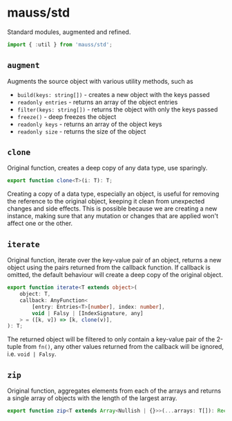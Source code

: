 # mauss/std

Standard modules, augmented and refined.

```javascript
import { :util } from 'mauss/std';
```

## `augment`

Augments the source object with various utility methods, such as

- `build(keys: string[])` - creates a new object with the keys passed
- `readonly entries` - returns an array of the object entries
- `filter(keys: string[])` - returns the object with only the keys passed
- `freeze()` - deep freezes the object
- `readonly keys` - returns an array of the object keys
- `readonly size` - returns the size of the object

## `clone`

Original function, creates a deep copy of any data type, use sparingly.

```typescript
export function clone<T>(i: T): T;
```

Creating a copy of a data type, especially an object, is useful for removing the reference to the original object, keeping it clean from unexpected changes and side effects. This is possible because we are creating a new instance, making sure that any mutation or changes that are applied won't affect one or the other.

## `iterate`

Original function, iterate over the key-value pair of an object, returns a new object using the pairs returned from the callback function. If callback is omitted, the default behaviour will create a deep copy of the original object.

```typescript
export function iterate<T extends object>(
	object: T,
	callback: AnyFunction<
		[entry: Entries<T>[number], index: number],
		void | Falsy | [IndexSignature, any]
	> = ([k, v]) => [k, clone(v)],
): T;
```

The returned object will be filtered to only contain a key-value pair of the 2-tuple from `fn()`, any other values returned from the callback will be ignored, i.e. `void | Falsy`.

## `zip`

Original function, aggregates elements from each of the arrays and returns a single array of objects with the length of the largest array.

```typescript
export function zip<T extends Array<Nullish | {}>>(...arrays: T[]): Record<IndexSignature, any>[];
```
